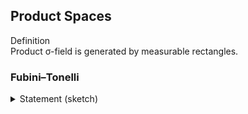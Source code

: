 ## Product Spaces

<div class="callout definition"><span class="label">Definition</span><br/>
Product σ-field is generated by measurable rectangles.
</div>

### Fubini–Tonelli
<details class="collapsible">
  <summary>Statement (sketch)</summary>
  <div class="collapsible__content">
    If $f\ge 0$ measurable on product space, then $\int f = \int (\int f(x,y) dx) dy$, etc.
  </div>
</details>
